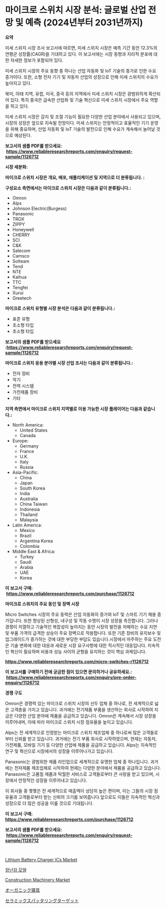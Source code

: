 <p><h1>마이크로 스위치 시장 분석: 글로벌 산업 전망 및 예측 (2024년부터 2031년까지)</h1></p><p><strong>요약</strong></p>
<p><p>미세 스위치 시장 조사 보고서에 따르면, 미세 스위치 시장은 예측 기간 동안 12.3%의 연평균 성장률(CAGR)을 기대하고 있다. 이 보고서에는 시장 동향과 지리적 분포에 대한 자세한 정보가 포함되어 있다.</p><p>미세 스위치 시장의 주요 동향 중 하나는 산업 자동화 및 IoT 기술의 증가로 인한 수요 증가이다. 또한, 소형 전자 기기 및 자동차 산업의 성장으로 인해 미세 스위치의 수요가 높아지고 있다.</p><p>북미, 아태 지역, 유럽, 미국, 중국 등의 지역에서 미세 스위치 시장은 광범위하게 확산되어 있다. 특히 중국은 급속한 산업화 및 기술 혁신으로 미세 스위치 시장에서 주요 역할을 하고 있다.</p><p>미세 스위치 시장은 감지 및 조절 기능이 필요한 다양한 산업 분야에서 사용되고 있으며, 시장의 성장은 앞으로 지속될 전망이다. 미세 스위치는 안정적이고 효율적인 기기 운영을 위해 중요하며, 산업 자동화 및 IoT 기술의 발전으로 인해 수요가 계속해서 늘어날 것으로 예상된다.</p></p>
<p><strong>보고서의 샘플 PDF를 받으세요: &nbsp;<a href="https://www.reliableresearchreports.com/enquiry/request-sample/1126712">https://www.reliableresearchreports.com/enquiry/request-sample/1126712</a></strong></p>
<p><strong>시장 세분화:</strong></p>
<p><strong> 마이크로 스위치 시장은 개요, 배포, 애플리케이션 및 지역으로 더 분류됩니다. :</strong></p>
<p><strong>구성요소 측면에서는 마이크로 스위치 시장은 다음과 같이 분류됩니다.:</strong></p>
<p><ul><li>Omron</li><li>Alps</li><li>Johnson Electric(Burgess)</li><li>Panasonic</li><li>TROX</li><li>ZIPPY</li><li>Honeywell</li><li>CHERRY</li><li>SCI</li><li>C&K</li><li>Salecom</li><li>Camsco</li><li>Solteam</li><li>Tend</li><li>NTE</li><li>Kaihua</li><li>TTC</li><li>Tengfei</li><li>Xurui</li><li>Greetech</li></ul></p>
<p><strong> 마이크로 스위치 유형별 시장 분석은 다음과 같이 분류됩니다.:</strong></p>
<p><ul><li>표준 유형</li><li>초소형 타입</li><li>초소형 타입</li></ul></p>
<p><strong>보고서의 샘플 PDF를 받으세요 :<a href="https://www.reliableresearchreports.com/enquiry/request-sample/1126712">https://www.reliableresearchreports.com/enquiry/request-sample/1126712</a></strong></p>
<p><strong> 마이크로 스위치 응용 분야별 시장 산업 조사는 다음과 같이 분류됩니다.:</strong></p>
<p><ul><li>전자 장비</li><li>악기</li><li>전력 시스템</li><li>가전제품 장비</li><li>기타</li></ul></p>
<p><strong>지역 측면에서 마이크로 스위치 지역별로 이용 가능한 시장 플레이어는 다음과 같습니다.:</strong></p>
<p><ul>
    <li>
        North America:
        <ul>
            <li>United States</li>
            <li>Canada</li>
        </ul>
    </li>
    <li>
        Europe:
        <ul>
            <li>Germany</li>
            <li>France</li>
            <li>U.K.</li>
            <li>Italy</li>
            <li>Russia</li>
        </ul>
    </li>
    <li>
        Asia-Pacific:
        <ul>
            <li>China</li>
            <li>Japan</li>
            <li>South Korea</li>
            <li>India</li>
            <li>Australia</li>
            <li>China Taiwan</li>
            <li>Indonesia</li>
            <li>Thailand</li>
            <li>Malaysia</li>
        </ul>
    </li>
    <li>
        Latin America:
        <ul>
            <li>Mexico</li>
            <li>Brazil</li>
            <li>Argentina Korea</li>
            <li>Colombia</li>
        </ul>
    </li>
    <li>
        Middle East & Africa:
        <ul>
            <li>Turkey</li>
            <li>Saudi</li>
            <li>Arabia</li>
            <li>UAE</li>
            <li>Korea</li>
        </ul>
    </li>
    </ul></p>
<p><strong>이 보고서 구매: &nbsp;<a href="https://www.reliableresearchreports.com/purchase/1126712">https://www.reliableresearchreports.com/purchase/1126712</a></strong></p>
<p><strong>마이크로 스위치의 주요 동인 및 장벽 시장</strong></p>
<p><p>Micro Switches 시장의 주요 동력은 산업 자동화의 증가와 IoT 및 스마트 기기 채용 증가입니다. 또한 향상된 선형성, 내구성 및 작동 수명이 시장 성장을 촉진합니다. 그러나 경쟁이 치열하고 기술적인 복잡성이 높아지는 동안 시장의 발전을 저해하는 수요 지연 및 부품 가격의 급격한 상승이 주요 장벽으로 작용합니다. 또한 기존 장비의 유지보수 및 업그레이드가 증가하는 것에 대한 부당한 부담도 있습니다.시장에서 마주하는 주요 도전은 기술 변화에 대한 대응과 새로운 시장 요구사항에 대한 적시적인 대응입니다. 지속적인 혁신이 필요하며 비용과 성능 사이의 균형을 유지하는 것이 핵심 과제입니다.</p></p>
<p><strong><a href="https://www.reliableresearchreports.com/micro-switches-r1126712">https://www.reliableresearchreports.com/micro-switches-r1126712</a></strong></p>
<p><strong>이 보고서를 구매하기 전에 궁금한 점이 있으면 문의하거나 공유하세요.: &nbsp;<a href="https://www.reliableresearchreports.com/enquiry/pre-order-enquiry/1126712">https://www.reliableresearchreports.com/enquiry/pre-order-enquiry/1126712</a></strong></p>
<p><strong>경쟁 구도</strong></p>
<p><p>Omron은 경쟁력 있는 마이크로 스위치 시장의 선두 업체 중 하나로, 전 세계적으로 넓은 고객층을 가지고 있습니다. 과거에는 전기제품 부품을 생산하는 회사로 시작하여 지금은 다양한 산업 분야에 제품을 공급하고 있습니다. Omron은 계속해서 시장 성장을 이루어내며, 이에 따라 마이크로 스위치 시장 점유율을 높이고 있습니다.</p><p>Alps는 전 세계적으로 인정받는 마이크로 스위치 제조업체 중 하나로써 많은 고객들로부터 신뢰를 받고 있습니다. 과거에는 전기 부품 회사로 시작하였으며, 현재는 자동차, 가전제품, 모바일 기기 등 다양한 산업에 제품을 공급하고 있습니다. Alps는 지속적인 연구 및 혁신으로 시장에서의 성장을 이루어나가고 있습니다.</p><p>Panasonic는 광범위한 제품 라인업으로 세계적으로 유명한 업체 중 하나입니다. 과거에는 전자제품 제조업체로 시작하여 현재는 다양한 분야에서 제품을 공급하고 있습니다. Panasonic은 고품질 제품과 탁월한 서비스로 고객들로부터 큰 사랑을 받고 있으며, 시장에서 안정적인 성장을 이루어내고 있습니다.</p><p>이 회사들 중 몇몇은 전 세계적으로 매출액이 상당히 높은 편이며, 이는 그들의 시장 점유율과 고객들로부터 받는 신뢰의 크기를 보여줍니다.앞으로도 이들은 지속적인 혁신과 성장으로 더 많은 성공을 이룰 것으로 기대됩니다.</p></p>
<p><strong>이 보고서 구매: &nbsp; <a href="https://www.reliableresearchreports.com/purchase/1126712">https://www.reliableresearchreports.com/purchase/1126712</a></strong></p>
<p><strong>보고서의 샘플 PDF를 받으세요: &nbsp;<a href="https://www.reliableresearchreports.com/enquiry/request-sample/1126712">https://www.reliableresearchreports.com/enquiry/request-sample/1126712</a></strong><strong></strong></p>
<p>&nbsp;</p>
<p><p><a href="https://github.com/Glendatilghmankmgz0rbhwpy/Market-Research-Report-List-2/blob/main/lithium-battery-charger-ics-market.md">Lithium Battery Charger ICs Market</a></p><p><a href="https://github.com/fernandotryO5lson96765/Market-Research-Report-List-1/blob/main/423554224585.md">장난감 모델</a></p><p><a href="https://github.com/dx0328/Market-Research-Report-List-2/blob/main/construction-machinery-market.md">Construction Machinery Market</a></p><p><a href="https://github.com/ReyesKohler20231/Market-Research-Report-List-1/blob/main/190029126498.md">オーガニック寝具</a></p><p><a href="https://github.com/adcxff01450218/Market-Research-Report-List-1/blob/main/778533026497.md">セラミックスパッタリングターゲット</a></p></p>